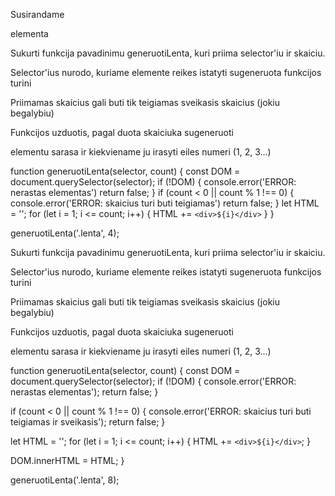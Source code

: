 Susirandame <div class="lenta"> elementa

Sukurti funkcija pavadinimu generuotiLenta, kuri priima selector'iu ir skaiciu.

Selector'ius nurodo, kuriame elemente reikes istatyti sugeneruota funkcijos turini

Priimamas skaicius gali buti tik teigiamas sveikasis skaicius (jokiu begalybiu)

Funkcijos uzduotis, pagal duota skaiciuka sugeneruoti <div> elementu sarasa ir kiekviename ju irasyti eiles numeri (1, 2, 3...)

function generuotiLenta(selector, count) {
const DOM = document.querySelector(selector);
if (!DOM) {
console.error('ERROR: nerastas elementas')
return false;
}
if (count < 0 ||
count % 1 !== 0) {
console.error('ERROR: skaicius turi buti teigiamas')
return false;
}
let HTML = '';
for (let i = 1; i <= count; i++) {
HTML += `<div>${i}</div>`
}
}

generuotiLenta('.lenta', 4);

Sukurti funkcija pavadinimu generuotiLenta, kuri priima selector'iu ir skaiciu.

Selector'ius nurodo, kuriame elemente reikes istatyti sugeneruota funkcijos turini

Priimamas skaicius gali buti tik teigiamas sveikasis skaicius (jokiu begalybiu)

Funkcijos uzduotis, pagal duota skaiciuka sugeneruoti <div> elementu sarasa ir kiekviename ju irasyti eiles numeri (1, 2, 3...)

<div class="lenta"></div>
function generuotiLenta(selector, count) {
  const DOM = document.querySelector(selector);
  if (!DOM) {
    console.error('ERROR: nerastas elementas');
    return false;
  }

if (count < 0 || count % 1 !== 0) {
console.error('ERROR: skaicius turi buti teigiamas ir sveikasis');
return false;
}

let HTML = '';
for (let i = 1; i <= count; i++) {
HTML += `<div>${i}</div>`;
}

DOM.innerHTML = HTML;
}

generuotiLenta('.lenta', 8);
